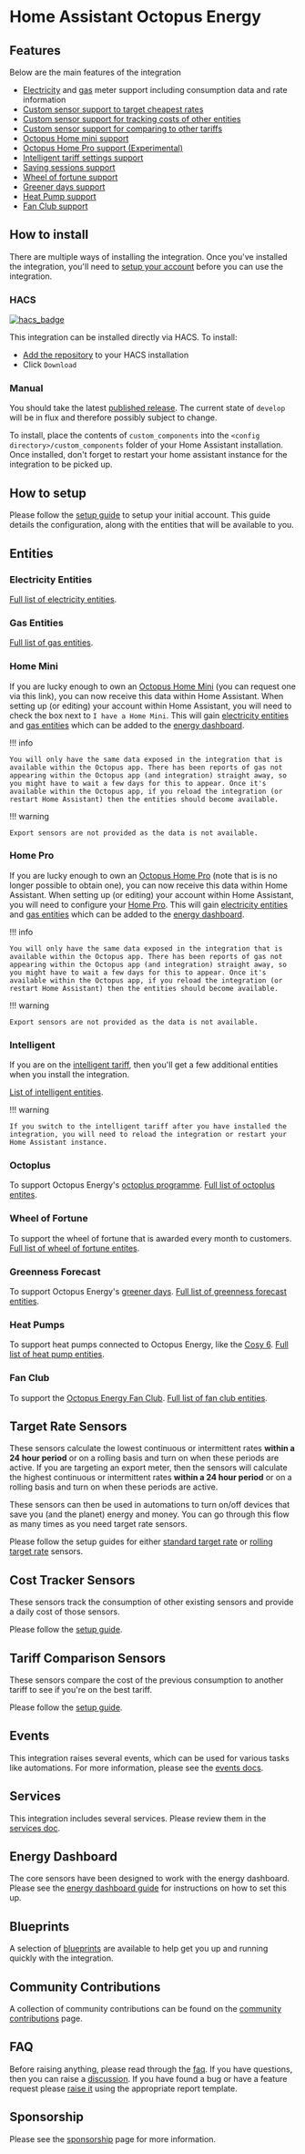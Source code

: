 # Home Assistant Octopus Energy

## Features

Below are the main features of the integration

* [Electricity](./entities/electricity.md) and [gas](./entities/gas.md) meter support including consumption data and rate information
* [Custom sensor support to target cheapest rates](#target-rate-sensors)
* [Custom sensor support for tracking costs of other entities](#cost-tracker-sensors)
* [Custom sensor support for comparing to other tariffs](#tariff-comparison-sensors)
* [Octopus Home mini support](#home-mini)
* [Octopus Home Pro support (Experimental)](#home-pro)
* [Intelligent tariff settings support](#intelligent)
* [Saving sessions support](#octoplus)
* [Wheel of fortune support](#wheel-of-fortune)
* [Greener days support](#greenness-forecast)
* [Heat Pump support](#heat-pumps)
* [Fan Club support](#fan-club)

## How to install

There are multiple ways of installing the integration. Once you've installed the integration, you'll need to [setup your account](#how-to-setup) before you can use the integration.

### HACS

[![hacs_badge](https://img.shields.io/badge/HACS-Default-41BDF5.svg?style=for-the-badge)](https://github.com/hacs/integration)

This integration can be installed directly via HACS. To install:

* [Add the repository](https://my.home-assistant.io/redirect/hacs_repository/?owner=BottlecapDave&repository=homeassistant-octopusenergy&category=integration) to your HACS installation
* Click `Download`

### Manual

You should take the latest [published release](https://github.com/BottlecapDave/HomeAssistant-OctopusEnergy/releases). The current state of `develop` will be in flux and therefore possibly subject to change.

To install, place the contents of `custom_components` into the `<config directory>/custom_components` folder of your Home Assistant installation. Once installed, don't forget to restart your home assistant instance for the integration to be picked up.

## How to setup

Please follow the [setup guide](./setup/account.md) to setup your initial account. This guide details the configuration, along with the entities that will be available to you.

## Entities

### Electricity Entities

[Full list of electricity entities](./entities/electricity.md).

### Gas Entities

[Full list of gas entities](./entities/gas.md).

### Home Mini

If you are lucky enough to own an [Octopus Home Mini](https://octopus.energy/blog/octopus-home-mini/) (you can request one via this link), you can now receive this data within Home Assistant. When setting up (or editing) your account within Home Assistant, you will need to check the box next to `I have a Home Mini`. This will gain [electricity entities](./entities/electricity.md#home-minipro-entities) and [gas entities](./entities/gas.md#home-minipro-entities) which can be added to the [energy dashboard](https://www.home-assistant.io/blog/2021/08/04/home-energy-management/).

!!! info

    You will only have the same data exposed in the integration that is available within the Octopus app. There has been reports of gas not appearing within the Octopus app (and integration) straight away, so you might have to wait a few days for this to appear. Once it's available within the Octopus app, if you reload the integration (or restart Home Assistant) then the entities should become available.

!!! warning

    Export sensors are not provided as the data is not available.

### Home Pro

If you are lucky enough to own an [Octopus Home Pro](https://forum.octopus.energy/t/for-the-pro-user/8453/2352/) (note that is is no longer possible to obtain one), you can now receive this data within Home Assistant. When setting up (or editing) your account within Home Assistant, you will need to configure your [Home Pro](./setup/account.md#home-pro). This will gain [electricity entities](./entities/electricity.md#home-minipro-entities) and [gas entities](./entities/gas.md#home-minipro-entities) which can be added to the [energy dashboard](https://www.home-assistant.io/blog/2021/08/04/home-energy-management/).

!!! info

    You will only have the same data exposed in the integration that is available within the Octopus app. There has been reports of gas not appearing within the Octopus app (and integration) straight away, so you might have to wait a few days for this to appear. Once it's available within the Octopus app, if you reload the integration (or restart Home Assistant) then the entities should become available.

!!! warning

    Export sensors are not provided as the data is not available.

### Intelligent

If you are on the [intelligent tariff](https://octopus.energy/smart/intelligent-octopus/), then you'll get a few additional entities when you install the integration. 

[List of intelligent entities](./entities/intelligent.md).

!!! warning
    
    If you switch to the intelligent tariff after you have installed the integration, you will need to reload the integration or restart your Home Assistant instance.

### Octoplus

To support Octopus Energy's [octoplus programme](https://octopus.energy/octoplus/). [Full list of octoplus entites](./entities/octoplus.md).

### Wheel of Fortune

To support the wheel of fortune that is awarded every month to customers. [Full list of wheel of fortune entites](./entities/wheel_of_fortune.md).

### Greenness Forecast

To support Octopus Energy's [greener days](https://octopus.energy/smart/greener-days/). [Full list of greenness forecast entities](./entities/greenness_forecast.md).

### Heat Pumps

To support heat pumps connected to Octopus Energy, like the [Cosy 6](https://octopus.energy/cosy-heat-pump/). [Full list of heat pump entities](./entities/heat_pump.md).

### Fan Club

To support the [Octopus Energy Fan Club](https://www.octopusenergygeneration.com/fan-club/). [Full list of fan club entities](./entities/fan_club.md).

## Target Rate Sensors

These sensors calculate the lowest continuous or intermittent rates **within a 24 hour period** or on a rolling basis and turn on when these periods are active. If you are targeting an export meter, then the sensors will calculate the highest continuous or intermittent rates **within a 24 hour period** or on a rolling basis and turn on when these periods are active.

These sensors can then be used in automations to turn on/off devices that save you (and the planet) energy and money. You can go through this flow as many times as you need target rate sensors.

Please follow the setup guides for either [standard target rate](./setup/target_rate.md) or [rolling target rate](./setup/rolling_target_rate.md) sensors.

## Cost Tracker Sensors

These sensors track the consumption of other existing sensors and provide a daily cost of those sensors.

Please follow the [setup guide](./setup/cost_tracker.md).

## Tariff Comparison Sensors

These sensors compare the cost of the previous consumption to another tariff to see if you're on the best tariff.

Please follow the [setup guide](./setup/tariff_comparison.md).

## Events

This integration raises several events, which can be used for various tasks like automations. For more information, please see the [events docs](./events.md).

## Services

This integration includes several services. Please review them in the [services doc](./services.md).

## Energy Dashboard

The core sensors have been designed to work with the energy dashboard. Please see the [energy dashboard guide](./setup/energy_dashboard.md) for instructions on how to set this up.

## Blueprints

A selection of [blueprints](./blueprints.md) are available to help get you up and running quickly with the integration.

## Community Contributions

A collection of community contributions can be found on the [community contributions](./community.md) page.

## FAQ

Before raising anything, please read through the [faq](./faq.md). If you have questions, then you can raise a [discussion](https://github.com/BottlecapDave/HomeAssistant-OctopusEnergy/discussions). If you have found a bug or have a feature request please [raise it](https://github.com/BottlecapDave/HomeAssistant-OctopusEnergy/issues) using the appropriate report template.

## Sponsorship

Please see the [sponsorship](./sponsorship.md) page for more information.
